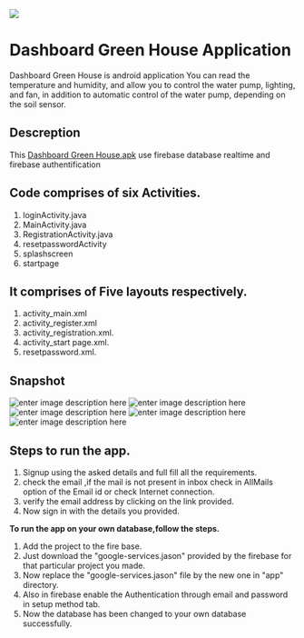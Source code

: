 ﻿![](https://i.ibb.co/pfLN5kW/logo.png)


# Dashboard Green House Application
Dashboard Green House is  android application You can read the temperature and humidity, and allow you to control the water pump, lighting, and fan, in addition to automatic control of the water pump, depending on the soil sensor.


## Descreption
This  [Dashboard Green House.apk](https://github.com/Sofiane-apk/Dashboard-Green-House-Application/blob/master/Dashboard%20Green%20House.apk "Dashboard Green House.apk") use firebase database realtime and firebase authentification

## Code comprises of six Activities.

 1. loginActivity.java    
 2. MainActivity.java
 3. RegistrationActivity.java
 4. resetpasswordActivity
 5. splashscreen
 6. startpage

## It comprises of Five layouts respectively.

 1.  activity_main.xml 	
 2.  activity_register.xml
 3.  activity_registration.xml.
 4. activity_start page.xml.
 5. resetpassword.xml.

## Snapshot
![enter image description here](https://i.ibb.co/KxCmrDP/Annotation-2020-07-17-010500.png)
![enter image description here](https://i.ibb.co/5MCksv8/Annotation-2020-07-17-010607.png)
![enter image description here](https://i.ibb.co/TmZHYHk/Annotation-2020-07-17-010940.png)
![enter image description here](https://i.ibb.co/7n75B81/Annotation-2020-07-17-011026.png)
![enter image description here](https://i.ibb.co/Y2Lj9nC/Annotation-2020-07-17-010743.png)
## Steps to run the app.
1. Signup using the asked details and full fill all the requirements.
2. check the email ,if the mail is not present in inbox check in AllMails option  of the Email id or check Internet connection.
3. verify the email address by clicking on the link provided.
4. Now sign in with the details you provided.

**To run the app on your own database,follow the steps.**
1. Add the project to the fire base.
2. Just download the "google-services.jason" provided by the firebase for that particular project you made.
3. Now replace the "google-services.jason" file by the new one in "app" directory.
4. Also in firebase enable the Authentication through email and password in setup method tab.
5. Now the database has been changed to your own database successfully.

